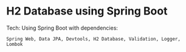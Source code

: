 # H2 Database using Spring Boot 

Tech: Using Spring Boot with dependencies: 
```
Spring Web, Data JPA, Devtools, H2 Database, Validation, Logger, Lombok
```